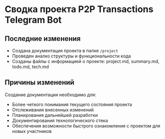 # Сводка проекта P2P Transactions Telegram Bot

## Последние изменения
- Создана документация проекта в папке `/project`
- Проведен анализ структуры и функциональности кода
- Созданы файлы с информацией о проекте: project.md, summary.md, todo.md, tech.md

## Причины изменений
Создание документации необходимо для:
- Более четкого понимания текущего состояния проекта
- Отслеживания внесенных изменений
- Планирования дальнейшей разработки
- Документирования технологического стека
- Обеспечения возможности быстрого ознакомления с проектом для новых участников
